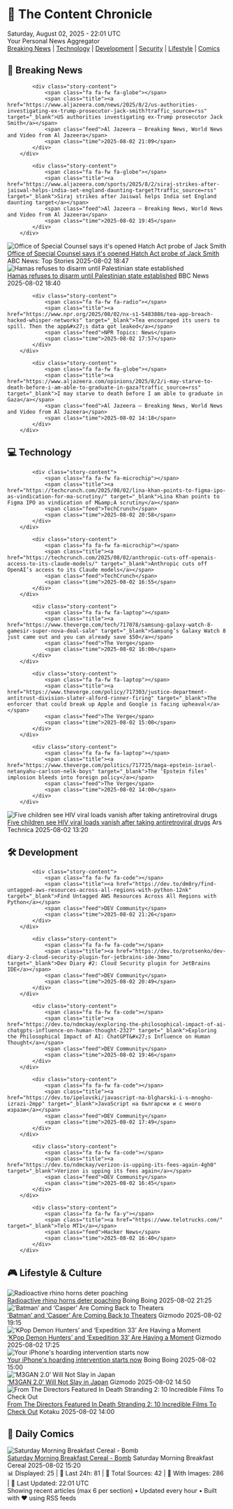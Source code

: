 <!-- Processing 54 RSS feeds at 2025-08-02 22:01:31 UTC -->
<!-- Processing: Penny Arcade -->
<!-- Processing: Garfield -->
<!-- Processing: Cyanide & Happiness -->
<!-- Processing: Questionable Content -->
<!-- Processing: Dinosaur Comics -->
<!-- Processing: BBC World News -->
<!-- Processing: Al Jazeera Breaking News -->
<!-- Processing: Associated Press Breaking -->
<!-- Processing: ABC News Breaking -->
<!-- Processing: NBC News Breaking -->
<!-- Processing: Guardian World News -->
<!-- Processing: The Verge -->
<!-- Processing: Hacker News -->
<!-- Processing: Dev.to -->
<!-- Processing: Phoronix Linux News -->
<!-- Processing: DistroWatch -->
<!-- Processing: Red Hat Blog -->
<!-- Processing: Ubuntu Blog -->
<!-- Processing: InfoQ -->
<!-- Processing: DZone -->
<!-- Processing: Coding Horror -->
<!-- Processing: The Pragmatic Engineer -->
<!-- Processing: Lifehacker -->
<!-- Processing: Gizmodo -->
<!-- Processing: Kotaku -->
<!-- Processing: Boing Boing -->
<!-- Processing: Krebs on Security -->
<!-- Generated 3 new posts out of 27 feeds processed -->
<div class="newspaper-header">
    <h1 class="newspaper-title">📰 The Content Chronicle</h1>
    <div class="newspaper-date">Saturday, August 02, 2025 - 22:01 UTC</div>
    <div class="newspaper-subtitle">Your Personal News Aggregator</div>
</div>

<div class="newspaper-nav">
    <a href="#breaking">Breaking News</a> |
    <a href="#tech">Technology</a> |
    <a href="#dev">Development</a> |
    <a href="#security">Security</a> |
    <a href="#lifestyle">Lifestyle</a> |
    <a href="#webcomics">Comics</a>
</div>

<div class="news-section breaking-news" id="breaking">
<h2 class="section-header">🚨 Breaking News</h2>
<div class="stories-container">
<div class="story">
            
            <div class="story-content">
                <span class="fa fa-fw fa-globe"></span>
                <span class="title"><a href="https://www.aljazeera.com/news/2025/8/2/us-authorities-investigating-ex-trump-prosecutor-jack-smith?traffic_source=rss" target="_blank">US authorities investigating ex-Trump prosecutor Jack Smith</a></span>
                <span class="feed">Al Jazeera – Breaking News, World News and Video from Al Jazeera</span>
                <span class="time">2025-08-02 21:09</span>
            </div>
        </div>
<div class="story">
            
            <div class="story-content">
                <span class="fa fa-fw fa-globe"></span>
                <span class="title"><a href="https://www.aljazeera.com/sports/2025/8/2/siraj-strikes-after-jaiswal-helps-india-set-england-daunting-target?traffic_source=rss" target="_blank">Siraj strikes after Jaiswal helps India set England daunting target</a></span>
                <span class="feed">Al Jazeera – Breaking News, World News and Video from Al Jazeera</span>
                <span class="time">2025-08-02 19:45</span>
            </div>
        </div>
<div class="story">
            <img src="https://s.abcnews.com/images/Politics/Jack-Smith-1-gty-gmh-250802_1754158558207_hpMain_4x3t_384.jpg" alt="Office of Special Counsel says it&#x27;s opened Hatch Act probe of Jack Smith" class="story-image" loading="lazy" onerror="this.style.display='none'">
            <div class="story-content">
                <span class="fa fa-fw fa-tv"></span>
                <span class="title"><a href="https://abcnews.go.com/US/office-special-counsel-opened-hatch-act-probe-jack/story?id=124312950" target="_blank">Office of Special Counsel says it&#x27;s opened Hatch Act probe of Jack Smith</a></span>
                <span class="feed">ABC News: Top Stories</span>
                <span class="time">2025-08-02 18:47</span>
            </div>
        </div>
<div class="story">
            <img src="https://ichef.bbci.co.uk/ace/standard/240/cpsprodpb/bccd/live/da2d7ce0-6fc5-11f0-8ffe-3df81ff67cb1.png" alt="Hamas refuses to disarm until Palestinian state established" class="story-image" loading="lazy" onerror="this.style.display='none'">
            <div class="story-content">
                <span class="fa fa-fw fa-earth-americas"></span>
                <span class="title"><a href="https://www.bbc.com/news/articles/ce35nx49reko?at_medium=RSS&at_campaign=rss" target="_blank">Hamas refuses to disarm until Palestinian state established</a></span>
                <span class="feed">BBC News</span>
                <span class="time">2025-08-02 18:40</span>
            </div>
        </div>
<div class="story">
            
            <div class="story-content">
                <span class="fa fa-fw fa-radio"></span>
                <span class="title"><a href="https://www.npr.org/2025/08/02/nx-s1-5483886/tea-app-breach-hacked-whisper-networks" target="_blank">Tea encouraged its users to spill. Then the app&#x27;s data got leaked</a></span>
                <span class="feed">NPR Topics: News</span>
                <span class="time">2025-08-02 17:57</span>
            </div>
        </div>
<div class="story">
            
            <div class="story-content">
                <span class="fa fa-fw fa-globe"></span>
                <span class="title"><a href="https://www.aljazeera.com/opinions/2025/8/2/i-may-starve-to-death-before-i-am-able-to-graduate-in-gaza?traffic_source=rss" target="_blank">I may starve to death before I am able to graduate in Gaza</a></span>
                <span class="feed">Al Jazeera – Breaking News, World News and Video from Al Jazeera</span>
                <span class="time">2025-08-02 14:18</span>
            </div>
        </div>
</div>
</div>
<div class="news-section tech-news" id="tech">
<h2 class="section-header">💻 Technology</h2>
<div class="stories-container">
<div class="story">
            
            <div class="story-content">
                <span class="fa fa-fw fa-microchip"></span>
                <span class="title"><a href="https://techcrunch.com/2025/08/02/lina-khan-points-to-figma-ipo-as-vindication-for-ma-scrutiny/" target="_blank">Lina Khan points to Figma IPO as vindication of M&amp;A scrutiny</a></span>
                <span class="feed">TechCrunch</span>
                <span class="time">2025-08-02 20:58</span>
            </div>
        </div>
<div class="story">
            
            <div class="story-content">
                <span class="fa fa-fw fa-microchip"></span>
                <span class="title"><a href="https://techcrunch.com/2025/08/02/anthropic-cuts-off-openais-access-to-its-claude-models/" target="_blank">Anthropic cuts off OpenAI’s access to its Claude models</a></span>
                <span class="feed">TechCrunch</span>
                <span class="time">2025-08-02 16:55</span>
            </div>
        </div>
<div class="story">
            
            <div class="story-content">
                <span class="fa fa-fw fa-laptop"></span>
                <span class="title"><a href="https://www.theverge.com/tech/717078/samsung-galaxy-watch-8-gamesir-super-nova-deal-sale" target="_blank">Samsung’s Galaxy Watch 8 just came out and you can already save $50</a></span>
                <span class="feed">The Verge</span>
                <span class="time">2025-08-02 16:00</span>
            </div>
        </div>
<div class="story">
            
            <div class="story-content">
                <span class="fa fa-fw fa-laptop"></span>
                <span class="title"><a href="https://www.theverge.com/policy/717303/justice-department-antitrust-division-slater-alford-rinner-firing" target="_blank">The enforcer that could break up Apple and Google is facing upheaval</a></span>
                <span class="feed">The Verge</span>
                <span class="time">2025-08-02 15:00</span>
            </div>
        </div>
<div class="story">
            
            <div class="story-content">
                <span class="fa fa-fw fa-laptop"></span>
                <span class="title"><a href="https://www.theverge.com/politics/717725/maga-epstein-israel-netanyahu-carlson-nelk-boys" target="_blank">The ‘Epstein files’ implosion bleeds into foreign policy</a></span>
                <span class="feed">The Verge</span>
                <span class="time">2025-08-02 14:00</span>
            </div>
        </div>
<div class="story">
            <img src="https://cdn.arstechnica.net/wp-content/uploads/2025/08/hivdrug-500x500.jpg" alt="Five children see HIV viral loads vanish after taking antiretroviral drugs" class="story-image" loading="lazy" onerror="this.style.display='none'">
            <div class="story-content">
                <span class="fa fa-fw fa-cog"></span>
                <span class="title"><a href="https://arstechnica.com/health/2025/08/five-children-see-hiv-viral-loads-vanish-after-taking-antiretroviral-drugs/" target="_blank">Five children see HIV viral loads vanish after taking antiretroviral drugs</a></span>
                <span class="feed">Ars Technica</span>
                <span class="time">2025-08-02 13:20</span>
            </div>
        </div>
</div>
</div>
<div class="news-section dev-news" id="dev">
<h2 class="section-header">🛠️ Development</h2>
<div class="stories-container">
<div class="story">
            
            <div class="story-content">
                <span class="fa fa-fw fa-code"></span>
                <span class="title"><a href="https://dev.to/dm8ry/find-untagged-aws-resources-across-all-regions-with-python-12nk" target="_blank">Find Untagged AWS Resources Across All Regions with Python</a></span>
                <span class="feed">DEV Community</span>
                <span class="time">2025-08-02 21:26</span>
            </div>
        </div>
<div class="story">
            
            <div class="story-content">
                <span class="fa fa-fw fa-code"></span>
                <span class="title"><a href="https://dev.to/protsenko/dev-diary-2-cloud-security-plugin-for-jetbrains-ide-3mmo" target="_blank">Dev Diary #2: Cloud Security plugin for JetBrains IDE</a></span>
                <span class="feed">DEV Community</span>
                <span class="time">2025-08-02 20:49</span>
            </div>
        </div>
<div class="story">
            
            <div class="story-content">
                <span class="fa fa-fw fa-code"></span>
                <span class="title"><a href="https://dev.to/ndmckay/exploring-the-philosophical-impact-of-ai-chatgpts-influence-on-human-thought-2327" target="_blank">Exploring the Philosophical Impact of AI: ChatGPT&#x27;s Influence on Human Thought</a></span>
                <span class="feed">DEV Community</span>
                <span class="time">2025-08-02 19:46</span>
            </div>
        </div>
<div class="story">
            
            <div class="story-content">
                <span class="fa fa-fw fa-code"></span>
                <span class="title"><a href="https://dev.to/ipelovski/javascript-na-blgharski-i-s-mnogho-izrazi-2mpp" target="_blank">JavaScript на български и с много изрази</a></span>
                <span class="feed">DEV Community</span>
                <span class="time">2025-08-02 17:49</span>
            </div>
        </div>
<div class="story">
            
            <div class="story-content">
                <span class="fa fa-fw fa-code"></span>
                <span class="title"><a href="https://dev.to/ndmckay/verizon-is-upping-its-fees-again-4gh0" target="_blank">Verizon is upping its fees again</a></span>
                <span class="feed">DEV Community</span>
                <span class="time">2025-08-02 16:45</span>
            </div>
        </div>
<div class="story">
            
            <div class="story-content">
                <span class="fa fa-fw fa-y"></span>
                <span class="title"><a href="https://www.telotrucks.com/" target="_blank">Telo MT1</a></span>
                <span class="feed">Hacker News</span>
                <span class="time">2025-08-02 16:40</span>
            </div>
        </div>
</div>
</div>
<div class="news-section lifestyle-news" id="lifestyle">
<h2 class="section-header">🎮 Lifestyle & Culture</h2>
<div class="stories-container">
<div class="story">
            <img src="https://i0.wp.com/boingboing.net/wp-content/uploads/2025/08/Image-Gunter-Nuyts-Shutterstock.jpg?fit=1080%2C607&amp;quality=60&amp;ssl=1" alt="Radioactive rhino horns deter poaching" class="story-image" loading="lazy" onerror="this.style.display='none'">
            <div class="story-content">
                <span class="fa fa-fw fa-arrow-right"></span>
                <span class="title"><a href="https://boingboing.net/2025/08/02/radioactive-rhino-horns-deter-poaching.html" target="_blank">Radioactive rhino horns deter poaching</a></span>
                <span class="feed">Boing Boing</span>
                <span class="time">2025-08-02 21:25</span>
            </div>
        </div>
<div class="story">
            <img src="https://gizmodo.com/app/uploads/2025/08/batman89.jpg" alt="‘Batman’ and ‘Casper’ Are Coming Back to Theaters" class="story-image" loading="lazy" onerror="this.style.display='none'">
            <div class="story-content">
                <span class="fa fa-fw fa-computer"></span>
                <span class="title"><a href="https://gizmodo.com/batman-and-casper-are-coming-back-to-theaters-2000638303" target="_blank">‘Batman’ and ‘Casper’ Are Coming Back to Theaters</a></span>
                <span class="feed">Gizmodo</span>
                <span class="time">2025-08-02 19:15</span>
            </div>
        </div>
<div class="story">
            <img src="https://gizmodo.com/app/uploads/2025/06/Kpop-Demon-Hunters-Huntrix-Netflix.jpg" alt="‘KPop Demon Hunters’ and ‘Expedition 33’ Are Having a Moment" class="story-image" loading="lazy" onerror="this.style.display='none'">
            <div class="story-content">
                <span class="fa fa-fw fa-computer"></span>
                <span class="title"><a href="https://gizmodo.com/kpop-demon-hunters-and-expedition-33-are-having-a-moment-2000637221" target="_blank">‘KPop Demon Hunters’ and ‘Expedition 33’ Are Having a Moment</a></span>
                <span class="feed">Gizmodo</span>
                <span class="time">2025-08-02 17:25</span>
            </div>
        </div>
<div class="story">
            <img src="https://i0.wp.com/boingboing.net/wp-content/uploads/2025/07/Cleaner-Kit-for-iOS-Premium-Plan.jpg?fit=2250%2C1500&amp;quality=60&amp;ssl=1" alt="Your iPhone&#x27;s hoarding intervention starts now" class="story-image" loading="lazy" onerror="this.style.display='none'">
            <div class="story-content">
                <span class="fa fa-fw fa-arrow-right"></span>
                <span class="title"><a href="https://boingboing.net/2025/08/02/your-iphones-hoarding-intervention-starts-now.html" target="_blank">Your iPhone&#x27;s hoarding intervention starts now</a></span>
                <span class="feed">Boing Boing</span>
                <span class="time">2025-08-02 15:00</span>
            </div>
        </div>
<div class="story">
            <img src="https://gizmodo.com/app/uploads/2025/08/m3gan2.jpg" alt="‘M3GAN 2.0’ Will Not Slay in Japan" class="story-image" loading="lazy" onerror="this.style.display='none'">
            <div class="story-content">
                <span class="fa fa-fw fa-computer"></span>
                <span class="title"><a href="https://gizmodo.com/m3gan-2-0-will-not-slay-in-japan-2000638204" target="_blank">‘M3GAN 2.0’ Will Not Slay in Japan</a></span>
                <span class="feed">Gizmodo</span>
                <span class="time">2025-08-02 14:50</span>
            </div>
        </div>
<div class="story">
            <img src="https://kotaku.com/app/uploads/2025/08/MAIN.jpg" alt="From The Directors Featured In Death Stranding 2: 10 Incredible Films To Check Out" class="story-image" loading="lazy" onerror="this.style.display='none'">
            <div class="story-content">
                <span class="fa fa-fw fa-gamepad"></span>
                <span class="title"><a href="https://kotaku.com/death-stranding-2-kojima-film-influence-del-toro-2000614417" target="_blank">From The Directors Featured In Death Stranding 2: 10 Incredible Films To Check Out</a></span>
                <span class="feed">Kotaku</span>
                <span class="time">2025-08-02 14:00</span>
            </div>
        </div>
</div>
</div>
<div class="news-section webcomics-section" id="webcomics">
<h2 class="section-header">🎨 Daily Comics</h2>
<div class="stories-container">
<div class="story">
            <img src="https://www.smbc-comics.com/comics/1753766563-20250802.png" alt="Saturday Morning Breakfast Cereal - Bomb" class="story-image" loading="lazy" onerror="this.style.display='none'">
            <div class="story-content">
                <span class="fa fa-fw fa-smile"></span>
                <span class="title"><a href="https://www.smbc-comics.com/comic/bomb" target="_blank">Saturday Morning Breakfast Cereal - Bomb</a></span>
                <span class="feed">Saturday Morning Breakfast Cereal</span>
                <span class="time">2025-08-02 15:20</span>
            </div>
        </div>
</div>
</div>

<div class="newspaper-footer">
    <div class="stats">
        📊 Displayed: 25 | 📅 Last 24h: 81 | 📡 Total Sources: 42 | 📸 With Images: 286 |
        🔄 Last Updated: 22:01 UTC
    </div>
    <div class="footer-note">
        Showing recent articles (max 6 per section) • Updated every hour • Built with ❤️ using RSS feeds
    </div>
</div>
